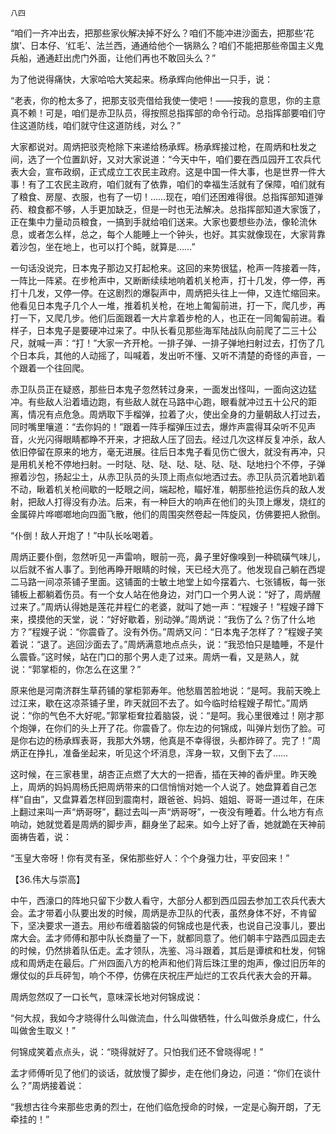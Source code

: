     八四 

   “咱们一齐冲出去，把那些家伙解决掉不好么？咱们不能冲进沙面去，把那些‘花旗’、日本仔、‘红毛’、法兰西，通通给他个一锅熟么？咱们不能把那些帝国主义鬼兵船，通通赶出虎门外面，让他们再也不敢回头么？”

   为了他说得痛快，大家哈哈大笑起来。杨承辉向他伸出一只手，说：

   “老表，你的枪太多了，把那支驳壳借给我使一使吧！——按我的意思，你的主意真不赖！可是，咱们是赤卫队员，得按照总指挥部的命令行动。总指挥部要咱们守住这道防线，咱们就守住这道防线，对么？”

   大家都说对。周炳把驳壳枪除下来递给杨承辉。杨承辉接过枪，在周炳和杜发之间，选了一个位置趴好，又对大家说道：“今天中午，咱们要在西瓜园开工农兵代表大会，宣布政纲，正式成立工农民主政府。这是中国一件大事，也是世界一件大事！有了工农民主政府，咱们就有了依靠，咱们的幸福生活就有了保障，咱们就有了粮食、房屋、衣服，也有了一切！……现在，咱们还困难得很。总指挥部知道弹药、粮食都不够，人手更加缺乏，但是一时也无法解决。总指挥部知道大家饿了，正在集中力量动员粮食，一搞到手就给咱们送来。大家也要想些办法，像轮流休息，或者怎么样，总之，每个人能睡上一个钟头，也好。其实就像现在，大家背靠着沙包，坐在地上，也可以打个盹，就算是……”

   一句话没说完，日本鬼子那边又打起枪来。这回的来势很猛，枪声一阵接着一阵，一阵比一阵紧。在步枪声中，又断断续续地响着机关枪声，打十几发，停一停，再打十几发，又停一停。在这剧烈的爆裂声中，周炳把头往上一伸，又连忙缩回来。他看见日本鬼子几个人一堆，推着机关枪，在地上匍匐前进，打一下，爬几步，再打一下，又爬几步。他们后面跟着一大片拿着步枪的人，也正在一同匍匐前进。看样子，日本鬼子是要硬冲过来了。中队长看见那些海军陆战队向前爬了二三十公尺，就喊一声：“打！”大家一齐开枪。一排子弹、一排子弹地扫射过去，打伤了几个日本兵，其他的人动摇了，叫喊着，发出听不懂、又听不清楚的奇怪的声音，一个跟着一个往回爬。

   赤卫队员正在疑惑，那些日本鬼子忽然转过身来，一面发出怪叫，一面向这边猛冲。有些敌人沿着墙边跑，有些敌人就在马路中心跑，眼看就冲过五十公尺的距离，情况有点危急。周炳取下手榴弹，拉着了火，使出全身的力量朝敌人打过去，同时嘴里嚷道：“去你妈的！”跟着一阵手榴弹压过去，爆炸声震得耳朵听不见声音，火光闪得眼睛都睁不开来，才把敌人压了回去。经过几次这样反复冲杀，敌人依旧停留在原来的地方，毫无进展。往后日本鬼子看见伤亡很大，就没有再冲，只是用机关枪不停地扫射。一时哒、哒、哒、哒、哒、哒、哒、哒地扫个不停，子弹擦着沙包，扬起尘土，从赤卫队员的头顶上雨点似地洒过去。赤卫队员沉着地趴着不动，瞅着机关枪间歇的一眨眼之间，端起枪，瞄好准，朝那些抢运伤兵的敌人发射，把敌人打得没有办法。后来，有一种巨大的响声在他们的头顶上爆发，烧红的金属碎片哗啷啷地向四面飞散，他们的周围突然卷起一阵旋风，仿佛要把人掀倒。

   “仆倒！敌人开炮了！”中队长吆喝着。

   周炳正要仆倒，忽然听见一声雷响，眼前一亮，鼻子里好像嗅到一种硫磺气味儿，以后就不省人事了。到他再睁开眼睛的时候，天已经大亮了。他发现自己躺在西堤二马路一间凉茶铺子里面。这铺面的士敏土地堂上如今摆着六、七张铺板，每一张铺板上都躺着伤员。有一个女人站在他身边，对门口一个男人说：“好了，周炳醒过来了。”周炳认得她是莲花井程仁的老婆，就叫了她一声：“程嫂子！”程嫂子蹲下来，摸摸他的天堂，说：“好好歇着，别动弹。”周炳说：“我伤了么？伤了什么地方？”程嫂子说：“你震昏了。没有外伤。”周炳又问：“日本鬼子怎样了？”程嫂子笑着说：“退了。逃回沙面去了。”周炳满意地点点头，说：“我恐怕只是瞌睡，不是什么震昏。”这时候，站在门口的那个男人走了过来。周炳一看，又是熟人，就说：“郭掌柜的，你怎么在这里？”

   原来他是河南济群生草药铺的掌柜郭寿年。他愁眉苦脸地说：“是呵。我前天晚上过江来，歇在这凉茶铺子里，昨天就回不去了。如今临时给程嫂子帮忙。”周炳说：“你的气色不大好呢。”郭掌柜耷拉着脑袋，说：“是呵。我心里很难过！刚才那个炮弹，在你们的头上开了花。你震昏了。你左边的何锦成，叫弹片划伤了脸。可是你右边的杨承辉表哥，我那大外甥，他真是不幸得很，头都炸碎了。完了！”周炳正在挣扎，准备坐起来，听见这个坏消息，浑身一软，又倒下去了……

   这时候，在三家巷里，胡杏正点燃了大大的一把香，插在天神的香炉里。昨天晚上，周炳的妈妈周杨氏把周炳带来的口信悄悄对她一个人说了。她盘算着自己怎样“自由”，又盘算着怎样回到震南村，跟爸爸、妈妈、姐姐、哥哥一道过年，在床上翻过来叫一声“炳哥呀”，翻过去叫一声“炳哥呀”，一夜没有睡着。什么地方有点响动，她就觉着是周炳的脚步声，翻身坐了起来。如今上好了香，她就跪在天神前面祷告着，说：

   “玉皇大帝呀！你有灵有圣，保佑那些好人：个个身强力壮，平安回来！”

   【36.伟大与崇高】

   中午，西濠口的阵地只留下少数人看守，大部分人都到西瓜园去参加工农兵代表大会。孟才带着小队要出发的时候，周炳是赤卫队的代表，虽然身体不好，不肯留下，坚决要求一道去。用纱布缠着脑袋的何锦成也是代表，也说自己没事儿，要出席大会。孟才师傅和那中队长商量了一下，就都同意了。他们朝丰宁路西瓜园走去的时候，仍然排着队伍走。孟才领队，冼鉴、冯斗跟着，其后是谭槟和杜发，何锦成和周炳走在最后。广州四面八方的枪声和他们背后珠江里的炮声，像过旧历年的爆仗似的乒乓砰訇，响个不停，仿佛在庆祝庄严灿烂的工农兵代表大会的开幕。

   周炳忽然叹了一口长气，意味深长地对何锦成说：

   “何大叔，我如今才晓得什么叫做流血，什么叫做牺牲，什么叫做杀身成仁，什么叫做舍生取义！”

   何锦成笑着点点头，说：“晓得就好了。只怕我们还不曾晓得呢！”

   孟才师傅听见了他们的谈话，就放慢了脚步，走在他们身边，问道：“你们在谈什么？”周炳接着说：

   “我想古往今来那些忠勇的烈士，在他们临危授命的时候，一定是心胸开朗，了无牵挂的！”


